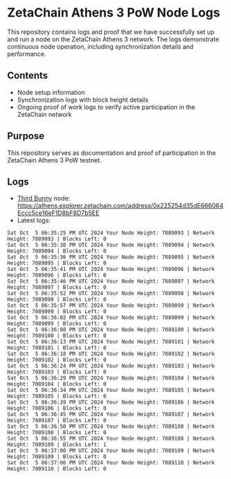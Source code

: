 # ZetaChain Athens 3 PoW Node Logs
This repository contains logs and proof that we have successfully set up and run a node on the ZetaChain Athens 3 network. The logs demonstrate continuous node operation, including synchronization details and performance.

## Contents
- Node setup information
- Synchronization logs with block height details
- Ongoing proof of work logs to verify active participation in the ZetaChain network

## Purpose
This repository serves as documentation and proof of participation in the ZetaChain Athens 3 PoW testnet.

## Logs

- [Third Bunny](https://thirdbunny.xyz/) node: https://athens.explorer.zetachain.com/address/0x225254d35dE666064Eccc5ce16eF1D8bF8D7b5EE
- Latest logs:
```
Sat Oct  5 06:35:25 PM UTC 2024 Your Node Height: 7089093 | Network Height: 7089093 | Blocks Left: 0
Sat Oct  5 06:35:30 PM UTC 2024 Your Node Height: 7089094 | Network Height: 7089094 | Blocks Left: 0
Sat Oct  5 06:35:36 PM UTC 2024 Your Node Height: 7089095 | Network Height: 7089095 | Blocks Left: 0
Sat Oct  5 06:35:41 PM UTC 2024 Your Node Height: 7089096 | Network Height: 7089096 | Blocks Left: 0
Sat Oct  5 06:35:46 PM UTC 2024 Your Node Height: 7089097 | Network Height: 7089097 | Blocks Left: 0
Sat Oct  5 06:35:52 PM UTC 2024 Your Node Height: 7089098 | Network Height: 7089098 | Blocks Left: 0
Sat Oct  5 06:35:57 PM UTC 2024 Your Node Height: 7089099 | Network Height: 7089099 | Blocks Left: 0
Sat Oct  5 06:36:02 PM UTC 2024 Your Node Height: 7089099 | Network Height: 7089099 | Blocks Left: 0
Sat Oct  5 06:36:08 PM UTC 2024 Your Node Height: 7089100 | Network Height: 7089100 | Blocks Left: 0
Sat Oct  5 06:36:13 PM UTC 2024 Your Node Height: 7089101 | Network Height: 7089101 | Blocks Left: 0
Sat Oct  5 06:36:18 PM UTC 2024 Your Node Height: 7089102 | Network Height: 7089102 | Blocks Left: 0
Sat Oct  5 06:36:24 PM UTC 2024 Your Node Height: 7089103 | Network Height: 7089103 | Blocks Left: 0
Sat Oct  5 06:36:29 PM UTC 2024 Your Node Height: 7089104 | Network Height: 7089104 | Blocks Left: 0
Sat Oct  5 06:36:34 PM UTC 2024 Your Node Height: 7089105 | Network Height: 7089105 | Blocks Left: 0
Sat Oct  5 06:36:39 PM UTC 2024 Your Node Height: 7089106 | Network Height: 7089106 | Blocks Left: 0
Sat Oct  5 06:36:45 PM UTC 2024 Your Node Height: 7089107 | Network Height: 7089107 | Blocks Left: 0
Sat Oct  5 06:36:50 PM UTC 2024 Your Node Height: 7089108 | Network Height: 7089108 | Blocks Left: 0
Sat Oct  5 06:36:55 PM UTC 2024 Your Node Height: 7089108 | Network Height: 7089109 | Blocks Left: 1
Sat Oct  5 06:37:00 PM UTC 2024 Your Node Height: 7089109 | Network Height: 7089109 | Blocks Left: 0
Sat Oct  5 06:37:06 PM UTC 2024 Your Node Height: 7089110 | Network Height: 7089110 | Blocks Left: 0
```
